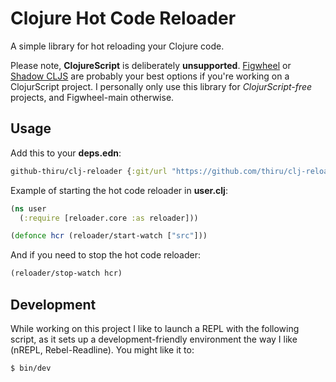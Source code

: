 # Clojure Hot Code Reloader

A simple library for hot reloading your Clojure code.

Please note, **ClojureScript** is deliberately **unsupported**. [Figwheel](https://figwheel.org/) or [Shadow CLJS](http://shadow-cljs.org/) are probably your best options if you're working on a ClojurScript project. I personally only use this library for *ClojurScript-free* projects, and Figwheel-main otherwise.

## Usage

Add this to your **deps.edn**:

```clojure
github-thiru/clj-reloader {:git/url "https://github.com/thiru/clj-reloader" :sha "INSERT SHA HERE"}
```
Example of starting the hot code reloader in **user.clj**:

```clojure
(ns user
  (:require [reloader.core :as reloader]))

(defonce hcr (reloader/start-watch ["src"]))
```
And if you need to stop the hot code reloader:

```clojure
(reloader/stop-watch hcr)
```
## Development

While working on this project I like to launch a REPL with the following script, as it sets up a development-friendly environment the way I like (nREPL, Rebel-Readline). You might like it to:

```shell
$ bin/dev
```
